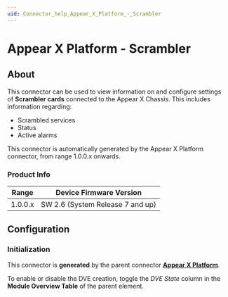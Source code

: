 ```yaml
---
uid: Connector_help_Appear_X_Platform_-_Scrambler
---
```


# Appear X Platform - Scrambler

## About

This connector can be used to view information on and configure settings of **Scrambler cards** connected to the Appear X Chassis. This includes information regarding:

- Scrambled services
- Status
- Active alarms

This connector is automatically generated by the Appear X Platform connector, from range 1.0.0.x onwards.

### Product Info

| Range              | Device Firmware Version          |
|--------------------|----------------------------------|
| 1.0.0.x            | SW 2.6 (System Release 7 and up) |

## Configuration

### Initialization

This connector is **generated** by the parent connector **[Appear X Platform](xref:Connector_help_Appear_X_Platform)**.

To enable or disable the DVE creation, toggle the *DVE State* column in the **Module Overview Table** of the parent element.
